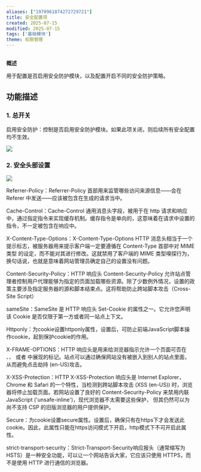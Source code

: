 ```yaml
---
aliases: ["1970961874272729721"]
title: 安全配置项
created: 2025-07-15
modified: 2025-07-15
tags: ['基础模块']
theme: 权限管理
---
```


##

**概述**

用于配置是否启用安全防护模块，以及配置开启不同的安全防护策略。

## **功能描述**

### 1. **总开关**

启用安全防护：控制是否启用安全防护模块。如果此项关闭，则后续所有安全配置均不生效。

![](0807d3aed0a41d5c212884534b6a1a3f.jpg)

### 2. **安全头部设置**

![](25efd8c6ee99c178a32ef4a97c726758.jpg)

Referrer-Policy：Referrer-Policy 首部用来监管哪些访问来源信息——会在 Referer 中发送——应该被包含在生成的请求当中。

Cache-Control：Cache-Control 通用消息头字段，被用于在 http 请求和响应中，通过指定指令来实现缓存机制。缓存指令是单向的，这意味着在请求中设置的指令，不一定被包含在响应中。

X-Content-Type-Options：X-Content-Type-Options HTTP 消息头相当于一个提示标志，被服务器用来提示客户端一定要遵循在 Content-Type 首部中对 MIME 类型 的设定，而不能对其进行修改。这就禁用了客户端的 MIME 类型嗅探行为，换句话说，也就是意味着网站管理员确定自己的设置没有问题。

Content-Security-Policy：HTTP 响应头 Content-Security-Policy 允许站点管理者控制用户代理能够为指定的页面加载哪些资源。除了少数例外情况，设置的政策主要涉及指定服务器的源和脚本结束点。这将帮助防止跨站脚本攻击（Cross-Site Script）

sameSite：SameSite 是 HTTP 响应头 Set-Cookie 的属性之一。它允许您声明该 Cookie 是否仅限于第一方或者同一站点上下文。

Httponly：为cookie设置httponly属性，设置后，可防止前端JavaScript脚本操作cookie，起到保护cookie的作用。

X-FRAME-OPTIONS：HTTP 响应头是用来给浏览器指示允许一个页面可否在 、、 或者  中展现的标记。站点可以通过确保网站没有被嵌入到别人的站点里面，从而避免点击劫持 (en-US)攻击。

X-XSS-Protection：HTTP X-XSS-Protection 响应头是 Internet Explorer，Chrome 和 Safari 的一个特性，当检测到跨站脚本攻击 (XSS (en-US)) 时，浏览器将停止加载页面。若网站设置了良好的 Content-Security-Policy 来禁用内联 JavaScript ('unsafe-inline')，现代浏览器不太需要这些保护， 但其仍然可以为尚不支持 CSP 的旧版浏览器的用户提供保护。

Secure：为cookie设置secure属性。设置后，确保只有在https下才会发送此cookie。因此，此属性只能在https访问模式下开启，http模式下不可开启此属性。

strict-transport-security：Strict-Transport-Security响应报头（通常缩写为 HSTS）是一种安全功能，可以让一个网站告诉大家，它应该只使用 HTTPS，而不是使用 HTTP 进行通信的浏览器。